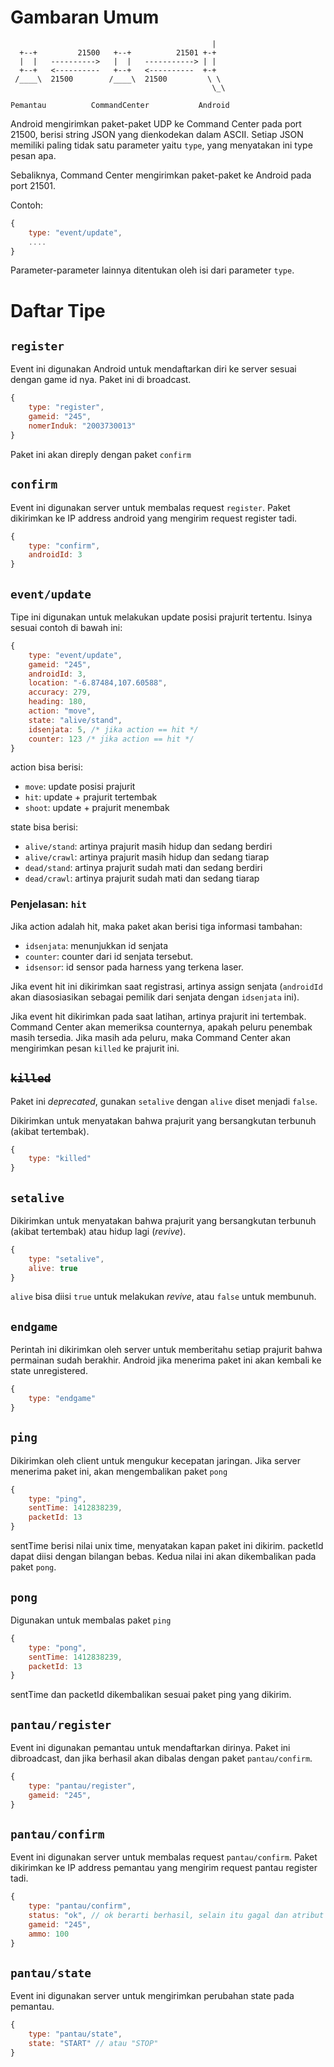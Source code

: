 # Gambaran Umum

```
                                             |
  +--+         21500   +--+          21501 +-+
  |  |   ---------->   |  |   -----------> | |
  +--+   <----------   +--+   <----------  +-+
 /____\  21500        /____\  21500         \ \
                                             \_\

Pemantau          CommandCenter           Android
```


Android mengirimkan paket-paket UDP ke Command Center pada port 21500, berisi string JSON yang dienkodekan dalam ASCII. Setiap JSON memiliki paling tidak satu parameter yaitu `type`, yang menyatakan ini type pesan apa.

Sebaliknya, Command Center mengirimkan paket-paket ke Android pada port 21501.

Contoh:

```javascript
{
    type: "event/update",
    ....
}
```

Parameter-parameter lainnya ditentukan oleh isi dari parameter `type`.

# Daftar Tipe

## `register`

Event ini digunakan Android untuk mendaftarkan diri ke server sesuai dengan game id nya. Paket ini di broadcast.

```javascript
{
    type: "register",
    gameid: "245",
    nomerInduk: "2003730013"
}
```

Paket ini akan direply dengan paket `confirm`

## `confirm`

Event ini digunakan server untuk membalas request `register`. Paket dikirimkan ke IP address android yang mengirim request register tadi.

```javascript
{
    type: "confirm",
    androidId: 3
}
```

## `event/update`

Tipe ini digunakan untuk melakukan update posisi prajurit tertentu. Isinya sesuai contoh di bawah ini:

```javascript
{
    type: "event/update",
    gameid: "245",
    androidId: 3,
    location: "-6.87484,107.60588",
    accuracy: 279,
    heading: 180,
    action: "move",
    state: "alive/stand",
    idsenjata: 5, /* jika action == hit */
    counter: 123 /* jika action == hit */
}
```

action bisa berisi:

* `move`: update posisi prajurit
* `hit`: update + prajurit tertembak
* `shoot`: update + prajurit menembak 

state bisa berisi:
* `alive/stand`: artinya prajurit masih hidup dan sedang berdiri
* `alive/crawl`: artinya prajurit masih hidup dan sedang tiarap
* `dead/stand`: artinya prajurit sudah mati dan sedang berdiri
* `dead/crawl`: artinya prajurit sudah mati dan sedang tiarap

### Penjelasan: `hit`

Jika action adalah hit, maka paket akan berisi tiga informasi tambahan:

* `idsenjata`: menunjukkan id senjata
* `counter`: counter dari id senjata tersebut.
* `idsensor`: id sensor pada harness yang terkena laser.

Jika event hit ini dikirimkan saat registrasi, artinya assign senjata (`androidId` akan diasosiasikan sebagai pemilik dari senjata dengan `idsenjata` ini).

Jika event hit dikirimkan pada saat latihan, artinya prajurit ini tertembak. Command Center akan memeriksa counternya, apakah peluru penembak masih tersedia. Jika masih ada peluru, maka Command Center akan mengirimkan pesan `killed` ke prajurit ini.

## ~~`killed`~~

Paket ini _deprecated_, gunakan `setalive` dengan `alive` diset menjadi `false`.

Dikirimkan untuk menyatakan bahwa prajurit yang bersangkutan terbunuh (akibat tertembak).

```javascript
{
    type: "killed"
}
```

## `setalive`

Dikirimkan untuk menyatakan bahwa prajurit yang bersangkutan terbunuh (akibat tertembak)
atau hidup lagi (_revive_).

```javascript
{
    type: "setalive",
    alive: true
}
```

`alive` bisa diisi `true` untuk melakukan _revive_, atau `false` untuk membunuh.

## `endgame`

Perintah ini dikirimkan oleh server untuk memberitahu setiap prajurit bahwa permainan sudah berakhir. Android jika menerima paket ini akan kembali ke state unregistered.

```javascript
{
    type: "endgame"
}
```

## `ping`

Dikirimkan oleh client untuk mengukur kecepatan jaringan. Jika server menerima paket ini, akan mengembalikan paket `pong`

```javascript
{
    type: "ping",
    sentTime: 1412838239,
    packetId: 13
}
```

sentTime berisi nilai unix time, menyatakan kapan paket ini dikirim. packetId dapat diisi dengan bilangan bebas. Kedua nilai ini akan dikembalikan pada paket `pong`.

## `pong`

Digunakan untuk membalas paket `ping`

```javascript
{
    type: "pong",
    sentTime: 1412838239,
    packetId: 13
}
```

sentTime dan packetId dikembalikan sesuai paket ping yang dikirim.

## `pantau/register`

Event ini digunakan pemantau untuk mendaftarkan dirinya. Paket ini dibroadcast, dan jika berhasil akan dibalas dengan paket `pantau/confirm`.

```javascript
{
    type: "pantau/register",
    gameid: "245",
}
```

## `pantau/confirm`

Event ini digunakan server untuk membalas request `pantau/confirm`. Paket dikirimkan ke IP address pemantau yang mengirim request pantau register tadi.

```javascript
{
    type: "pantau/confirm",
    status: "ok", // ok berarti berhasil, selain itu gagal dan atribut ini akan berisi pesan kesalahan.
    gameid: "245",
    ammo: 100
}
```

## `pantau/state`

Event ini digunakan server untuk mengirimkan perubahan state pada pemantau.

```javascript
{
    type: "pantau/state",
    state: "START" // atau "STOP"
}
```
